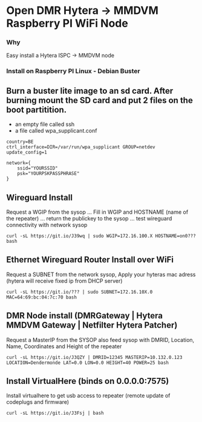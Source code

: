 # Open DMR Hytera -> MMDVM Raspberry PI WiFi Node #

### Why ###
Easy install a Hytera ISPC -> MMDVM node

### Install on Raspberry PI Linux - Debian Buster ###

## Burn a buster lite image to an sd card. After burning mount the SD card and put 2 files on the boot partitition. ##
- an empty file called ssh 
- a file called wpa_supplicant.conf

```console
country=BE
ctrl_interface=DIR=/var/run/wpa_supplicant GROUP=netdev
update_config=1

network={
    ssid="YOURSSID"
    psk="YOURPSKPASSPHRASE"
}
```

## Wireguard Install ##
Request a WGIP from the sysop ... Fill in WGIP and HOSTNAME (name of the repeater) ... return the publickey to the sysop ... test wireguard connectivity with network sysop
```console
curl -sL https://git.io/J39wq | sudo WGIP=172.16.100.X HOSTNAME=on0??? bash
```

## Ethernet Wireguard Router Install over WiFi ##
Request a SUBNET from the network sysop, Apply your hyteras mac adress (hytera will receive fixed ip from DHCP server)
```console
curl -sL https://git.io/??? | sudo SUBNET=172.16.10X.0 MAC=64:69:bc:04:7c:70 bash
```

## DMR Node install (DMRGateway | Hytera MMDVM Gateway | Netfilter Hytera Patcher) ##
Request a MasterIP from the SYSOP also feed sysop with DMRID, Location, Name, Coordinates and Height of the repeater
```console
curl -sL https://git.io/J3QZY | DMRID=12345 MASTERIP=10.132.0.123 LOCATION=Dendermonde LAT=0.0 LON=0.0 HEIGHT=40 POWER=25 bash
```

## Install VirtualHere (binds on 0.0.0.0:7575) ##
Install virtualhere to get usb access to repeater (remote update of codeplugs and firmware)
```console
curl -sL https://git.io/J3Fsj | bash
```
